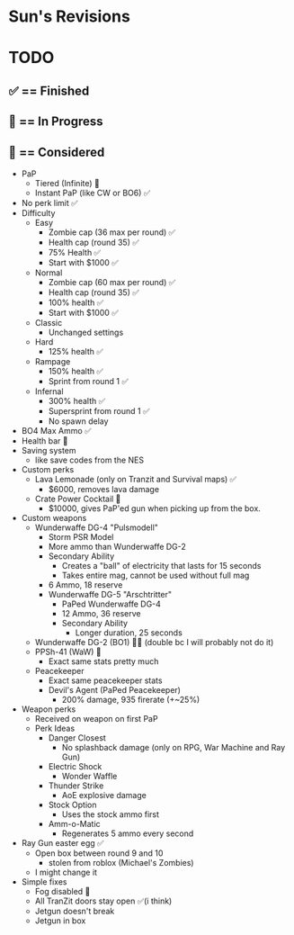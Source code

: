 # Sun's Revisions

# TODO
## ✅ == Finished
## 🔁 == In Progress
## 🤔 == Considered
- PaP
	- Tiered (Infinite) 🔁
	- Instant PaP (like CW or BO6) ✅
- No perk limit ✅
- Difficulty
	- Easy
		- Zombie cap (36 max per round) ✅
		- Health cap (round 35) ✅
		- 75% Health ✅
		- Start with $1000 ✅
	- Normal
		- Zombie cap (60 max per round) ✅
		- Health cap (round 35) ✅
		- 100% health ✅
		- Start with $1000 ✅
	- Classic
		- Unchanged settings
	- Hard
		- 125% health ✅
	- Rampage
		- 150% health ✅
		- Sprint from round 1 ✅
	- Infernal
		- 300% health ✅
		- Supersprint from round 1 ✅
		- No spawn delay
- BO4 Max Ammo ✅
- Health bar 🤔
- Saving system
	- like save codes from the NES
- Custom perks
	- Lava Lemonade (only on Tranzit and Survival maps) ✅
		- $6000, removes lava damage
	- Crate Power Cocktail 🔁
		- $10000, gives PaP'ed gun when picking up from the box.
- Custom weapons
	- Wunderwaffe DG-4 "Pulsmodell"
		- Storm PSR Model
		- More ammo than Wunderwaffe DG-2
		- Secondary Ability
			- Creates a "ball" of electricity that lasts for 15 seconds
			- Takes entire mag, cannot be used without full mag
		- 6 Ammo, 18 reserve
		- Wunderwaffe DG-5 "Arschtritter"
			- PaPed Wunderwaffe DG-4
			- 12 Ammo, 36 reserve
			- Secondary Ability
				- Longer duration, 25 seconds
	- Wunderwaffe DG-2 (BO1) 🤔🤔 (double bc I will probably not do it)
	- PPSh-41 (WaW) 🤔
		- Exact same stats pretty much
	- Peacekeeper
		- Exact same peacekeeper stats
		- Devil's Agent (PaPed Peacekeeper)
			- 200% damage, 935 firerate (+~25%)
- Weapon perks
	- Received on weapon on first PaP
	- Perk Ideas
		- Danger Closest
			- No splashback damage (only on RPG, War Machine and Ray Gun)
		- Electric Shock
			- Wonder Waffle
		- Thunder Strike
			- AoE explosive damage 
		- Stock Option
			- Uses the stock ammo first
		- Amm-o-Matic
			- Regenerates 5 ammo every second
- Ray Gun easter egg ✅
	- Open box between round 9 and 10
		- stolen from roblox (Michael's Zombies)
	- I might change it
- Simple fixes
	- Fog disabled 🤔
	- All TranZit doors stay open ✅(i think)
	- Jetgun doesn't break
	- Jetgun in box
